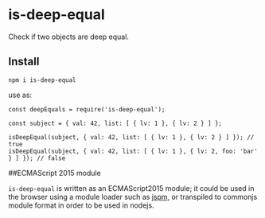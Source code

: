 # is-deep-equal

Check if two objects are deep equal.

Install
---

```npm i is-deep-equal```

use as:

```
const deepEquals = require('is-deep-equal');

const subject = { val: 42, list: [ { lv: 1 }, { lv: 2 } ] };

isDeepEqual(subject, { val: 42, list: [ { lv: 1 }, { lv: 2 } ] }); // true
isDeepEqual(subject, { val: 42, list: [ { lv: 1 }, { lv: 2, foo: 'bar' } ] }); // false
```

##ECMAScript 2015 module

`is-deep-equal` is written as an ECMAScript2015 module; it could be used in the browser using a module loader such as [jspm](http://jspm.io/), or transpiled to commonjs module format in order to be used in nodejs.
